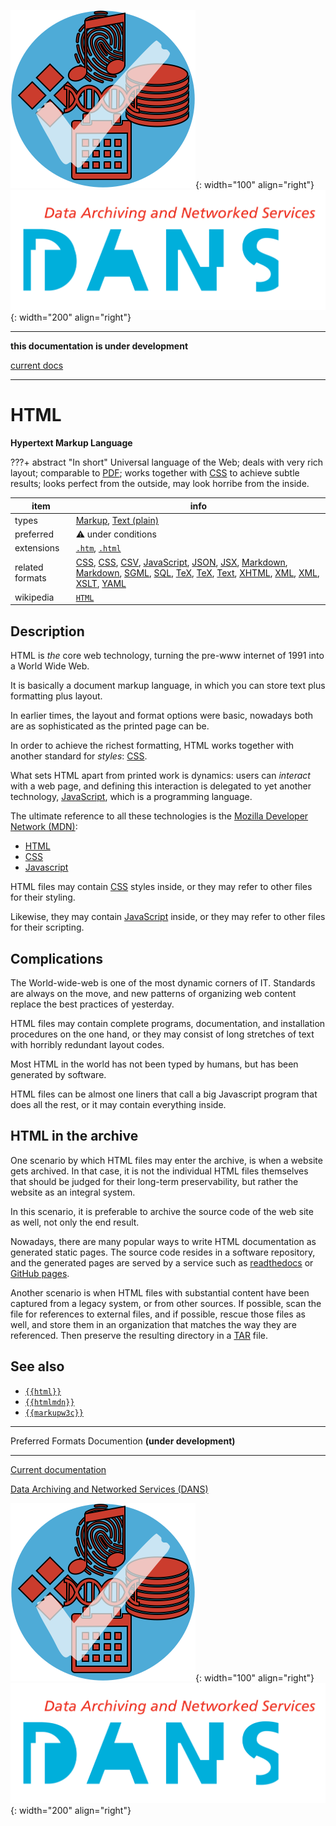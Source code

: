 ![img](../images/formats.png){: width="100" align="right"}
![img](../images/DANS.png){: width="200" align="right"}

---

**this documentation is under development**

[current docs]({{preferredFormats}})

---



# HTML

**Hypertext Markup Language**

???+ abstract "In short"
    Universal language of the Web; deals with very rich layout; comparable to [PDF](../fileFormats/pdf.md); works together with [CSS](../fileFormats/css.md) to achieve subtle results; looks perfect from the outside, may look horribe from the inside.

item | info
--- | ---
types | [Markup](../dataTypes/markup.md), [Text (plain)](../dataTypes/textPlain.md)
preferred | ⚠️ under conditions
extensions | [`.htm`](../extensions/htm.md), [`.html`](../extensions/html.md)
related formats | [CSS](../fileFormats/css.md), [CSS](../fileFormats/css.md), [CSV](../fileFormats/csv.md), [JavaScript](../fileFormats/javascript.md), [JSON](../fileFormats/json.md), [JSX](../fileFormats/jsx.md), [Markdown](../fileFormats/markdown.md), [Markdown](../fileFormats/markdown.md), [SGML](../fileFormats/sgml.md), [SQL](../fileFormats/sql.md), [TeX](../fileFormats/tex.md), [TeX](../fileFormats/tex.md), [Text](../fileFormats/text.md), [XHTML](../fileFormats/xhtml.md), [XML](../fileFormats/xml.md), [XML](../fileFormats/xml.md), [XSLT](../fileFormats/xslt.md), [YAML](../fileFormats/yaml.md)
wikipedia | [`HTML`]({{wikipedia}}/HTML)

## Description

HTML
is *the* core web technology, turning the pre-www internet of 1991 into a World Wide Web.

It is basically a document markup language, in which you can store
text plus formatting plus layout.

In earlier times, the layout and format options were basic,
nowadays both are as sophisticated as the printed page can be.

In order to achieve the richest formatting, HTML works together with another
standard for *styles*:
[CSS](../fileFormats/css.md).

What sets HTML apart from printed work is dynamics: users can *interact* with a
web page, and defining this interaction is delegated to yet another technology,
[JavaScript](../fileFormats/javascript.md), which is a programming language.

The ultimate reference to all these technologies is the
[Mozilla Developer Network (MDN)]({{mdn}}):

*   [HTML]({{mdn}}/docs/Web/HTML)
*   [CSS]({{mdn}}/docs/Web/CSS)
*   [Javascript]({{mdn}}/docs/Web/JavaScript)

HTML files may contain [CSS](../fileFormats/css.md) styles inside, or they may refer to other files for
their styling.

Likewise, they may contain [JavaScript](../fileFormats/javascript.md) inside, or they may refer to other files
for their scripting.

## Complications

The World-wide-web is one of the most dynamic corners of IT. Standards are
always on the move, and new patterns of organizing web content replace the best
practices of yesterday.

HTML files may contain complete programs, documentation, and installation
procedures on the one hand, or they may consist of long stretches of text with
horribly redundant layout codes.

Most HTML in the world has not been typed by humans, but has been generated by
software.

HTML files can be almost one liners that call a big Javascript program that does
all the rest, or it may contain everything inside.

## HTML in the archive

One scenario by which HTML files may enter the archive, is when a website gets
archived. In that case, it is not the individual HTML files themselves that
should be judged for their long-term preservability, but rather the website as
an integral system.

In this scenario, it is preferable to archive the source code of the web site as
well, not only the end result.

Nowadays, there are many popular ways to write HTML documentation as generated
static pages. The source code resides in a software repository, and the
generated pages are served by a service such as [readthedocs]({{readthedocs}})
or [GitHub pages]({{ghpages}}).

Another scenario is when HTML files with substantial content have been captured
from a legacy system, or from other sources.
If possible, scan the file for references to external files, and if possible,
rescue those files as well, and store them in an organization that matches
the way they are referenced. Then preserve the resulting directory in a
[TAR](../fileFormats/tar.md) file.


## See also
*   [`{{html}}`]({{html}})
*   [`{{htmlmdn}}`]({{htmlmdn}})
*   [`{{markupw3c}}`]({{markupw3c}})




---

Preferred Formats Documention **(under development)**

---

[Current documentation]({{preferredFormats}})

[Data Archiving and Networked Services (DANS)]({{dans}})

![img](../images/formats.png){: width="100" align="right"}
![img](../images/DANS.png){: width="200" align="right"}
